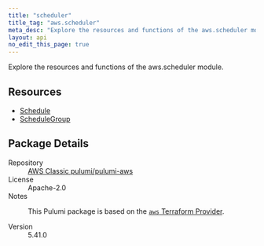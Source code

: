 ```yaml
---
title: "scheduler"
title_tag: "aws.scheduler"
meta_desc: "Explore the resources and functions of the aws.scheduler module."
layout: api
no_edit_this_page: true
---
```


<!-- WARNING: this file was generated by Pulumi Docs Generator. -->
<!-- Do not edit by hand unless you're certain you know what you are doing! -->

Explore the resources and functions of the aws.scheduler module.

<h2 id="resources">Resources</h2>
<ul class="api">
    <li><a href="schedule/" title="Schedule"><span class="api-symbol api-symbol--resource"></span>Schedule</a></li>
    <li><a href="schedulegroup/" title="ScheduleGroup"><span class="api-symbol api-symbol--resource"></span>ScheduleGroup</a></li>
</ul>

<h2 id="package-details">Package Details</h2>
<dl class="package-details">
	<dt>Repository</dt>
	<dd><a href="https://github.com/pulumi/pulumi-aws">AWS Classic pulumi/pulumi-aws</a></dd>
	<dt>License</dt>
	<dd>Apache-2.0</dd>
	<dt>Notes</dt>
	<dd><p>This Pulumi package is based on the <a href="https://github.com/hashicorp/terraform-provider-aws"><code>aws</code> Terraform Provider</a>.</p>
</dd>
	<dt>Version</dt>
	<dd>5.41.0</dd>
</dl>

